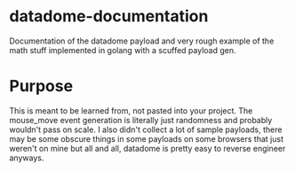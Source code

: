 # datadome-documentation
Documentation of the datadome payload and very rough example of the math stuff implemented in golang with a scuffed payload gen.

# Purpose
This is meant to be learned from, not pasted into your project. The mouse_move event generation is literally just randomness and probably wouldn't pass on scale. I also didn't collect a lot of sample payloads, there may be some obscure things in some payloads on some browsers that just weren't on mine but all and all, datadome is pretty easy to reverse engineer anyways.
